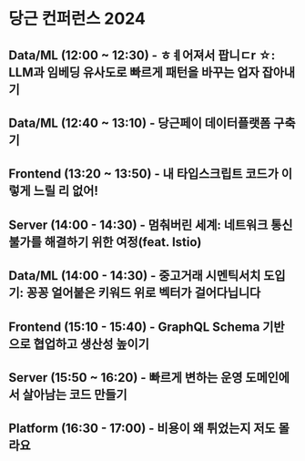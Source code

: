 # 당근 컨퍼런스 2024

## Data/ML (12:00 ~ 12:30) - ㅎㅖ어져서 팝니ㄷr ☆: LLM과 임베딩 유사도로 빠르게 패턴을 바꾸는 업자 잡아내기

## Data/ML (12:40 ~ 13:10) - 당근페이 데이터플랫폼 구축기

## Frontend (13:20 ~ 13:50) - 내 타입스크립트 코드가 이렇게 느릴 리 없어!

## Server (14:00 - 14:30) - 멈춰버린 세계: 네트워크 통신 불가를 해결하기 위한 여정(feat. Istio)

## Data/ML (14:00 - 14:30) - 중고거래 시멘틱서치 도입기: 꽁꽁 얼어붙은 키워드 위로 벡터가 걸어다닙니다

## Frontend (15:10 - 15:40) - GraphQL Schema 기반으로 협업하고 생산성 높이기 

## Server (15:50 ~ 16:20) - 빠르게 변하는 운영 도메인에서 살아남는 코드 만들기

## Platform (16:30 - 17:00) - 비용이 왜 튀었는지 저도 몰라요